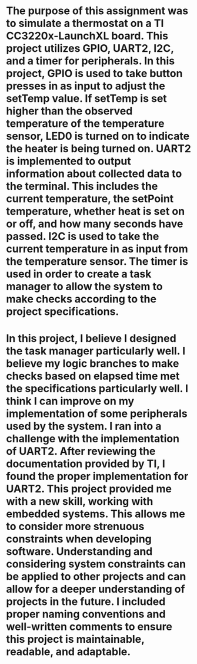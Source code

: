 # The purpose of this assignment was to simulate a thermostat on a TI CC3220x-LaunchXL board. This project utilizes GPIO, UART2, I2C, and a timer for peripherals. In this project, GPIO is used to take button presses in as input to adjust the setTemp value. If setTemp is set higher than the observed temperature of the temperature sensor, LED0 is turned on to indicate the heater is being turned on. UART2 is implemented to output information about collected data to the terminal. This includes the current temperature, the setPoint temperature, whether heat is set on or off, and how many seconds have passed. I2C is used to take the current temperature in as input from the temperature sensor. The timer is used in order to create a task manager to allow the system to make checks according to the project specifications.
# In this project, I believe I designed the task manager particularly well. I believe my logic branches to make checks based on elapsed time met the specifications particularly well. I think I can improve on my implementation of some peripherals used by the system. I ran into a challenge with the implementation of UART2. After reviewing the documentation provided by TI, I found the proper implementation for UART2. This project provided me with a new skill, working with embedded systems. This allows me to consider more strenuous constraints when developing software. Understanding and considering system constraints can be applied to other projects and can allow for a deeper understanding of projects in the future. I included proper naming conventions and well-written comments to ensure this project is maintainable, readable, and adaptable.
